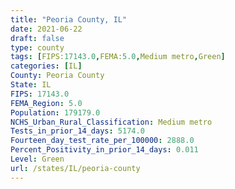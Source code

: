 ```yaml
---
title: "Peoria County, IL"
date: 2021-06-22
draft: false
type: county
tags: [FIPS:17143.0,FEMA:5.0,Medium metro,Green]
categories: [IL]
County: Peoria County
State: IL
FIPS: 17143.0
FEMA_Region: 5.0
Population: 179179.0
NCHS_Urban_Rural_Classification: Medium metro
Tests_in_prior_14_days: 5174.0
Fourteen_day_test_rate_per_100000: 2888.0
Percent_Positivity_in_prior_14_days: 0.011
Level: Green
url: /states/IL/peoria-county
---
```



